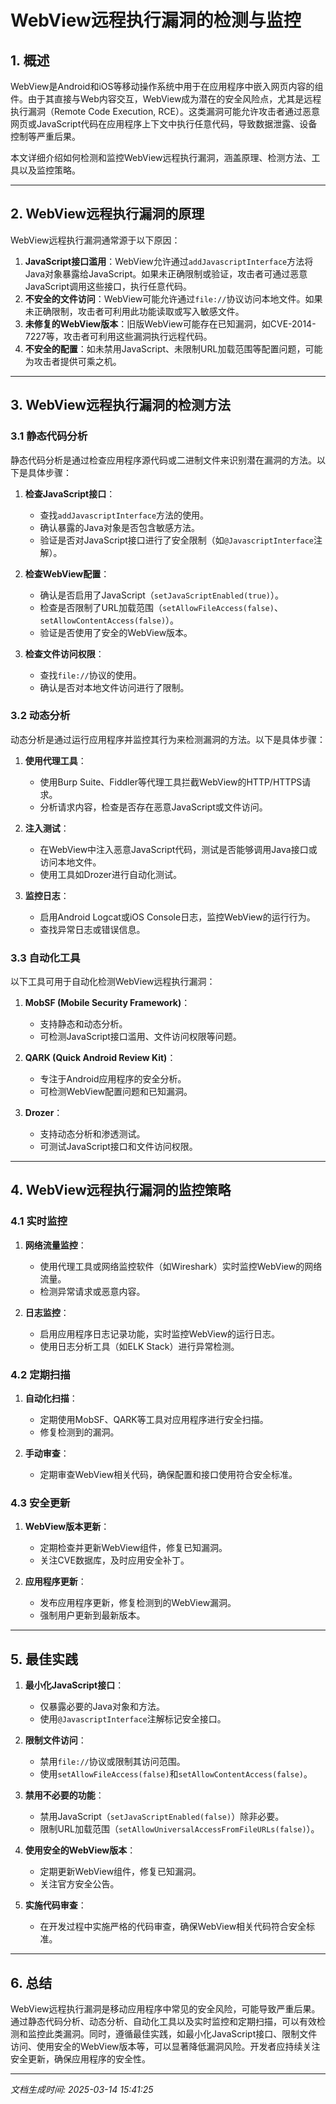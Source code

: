 # WebView远程执行漏洞的检测与监控

## 1. 概述

WebView是Android和iOS等移动操作系统中用于在应用程序中嵌入网页内容的组件。由于其直接与Web内容交互，WebView成为潜在的安全风险点，尤其是远程执行漏洞（Remote Code Execution, RCE）。这类漏洞可能允许攻击者通过恶意网页或JavaScript代码在应用程序上下文中执行任意代码，导致数据泄露、设备控制等严重后果。

本文详细介绍如何检测和监控WebView远程执行漏洞，涵盖原理、检测方法、工具以及监控策略。

---

## 2. WebView远程执行漏洞的原理

WebView远程执行漏洞通常源于以下原因：

1. **JavaScript接口滥用**：WebView允许通过`addJavascriptInterface`方法将Java对象暴露给JavaScript。如果未正确限制或验证，攻击者可通过恶意JavaScript调用这些接口，执行任意代码。
2. **不安全的文件访问**：WebView可能允许通过`file://`协议访问本地文件。如果未正确限制，攻击者可利用此功能读取或写入敏感文件。
3. **未修复的WebView版本**：旧版WebView可能存在已知漏洞，如CVE-2014-7227等，攻击者可利用这些漏洞执行远程代码。
4. **不安全的配置**：如未禁用JavaScript、未限制URL加载范围等配置问题，可能为攻击者提供可乘之机。

---

## 3. WebView远程执行漏洞的检测方法

### 3.1 静态代码分析

静态代码分析是通过检查应用程序源代码或二进制文件来识别潜在漏洞的方法。以下是具体步骤：

1. **检查JavaScript接口**：
   - 查找`addJavascriptInterface`方法的使用。
   - 确认暴露的Java对象是否包含敏感方法。
   - 验证是否对JavaScript接口进行了安全限制（如`@JavascriptInterface`注解）。

2. **检查WebView配置**：
   - 确认是否启用了JavaScript（`setJavaScriptEnabled(true)`）。
   - 检查是否限制了URL加载范围（`setAllowFileAccess(false)`、`setAllowContentAccess(false)`）。
   - 验证是否使用了安全的WebView版本。

3. **检查文件访问权限**：
   - 查找`file://`协议的使用。
   - 确认是否对本地文件访问进行了限制。

### 3.2 动态分析

动态分析是通过运行应用程序并监控其行为来检测漏洞的方法。以下是具体步骤：

1. **使用代理工具**：
   - 使用Burp Suite、Fiddler等代理工具拦截WebView的HTTP/HTTPS请求。
   - 分析请求内容，检查是否存在恶意JavaScript或文件访问。

2. **注入测试**：
   - 在WebView中注入恶意JavaScript代码，测试是否能够调用Java接口或访问本地文件。
   - 使用工具如Drozer进行自动化测试。

3. **监控日志**：
   - 启用Android Logcat或iOS Console日志，监控WebView的运行行为。
   - 查找异常日志或错误信息。

### 3.3 自动化工具

以下工具可用于自动化检测WebView远程执行漏洞：

1. **MobSF (Mobile Security Framework)**：
   - 支持静态和动态分析。
   - 可检测JavaScript接口滥用、文件访问权限等问题。

2. **QARK (Quick Android Review Kit)**：
   - 专注于Android应用程序的安全分析。
   - 可检测WebView配置问题和已知漏洞。

3. **Drozer**：
   - 支持动态分析和渗透测试。
   - 可测试JavaScript接口和文件访问权限。

---

## 4. WebView远程执行漏洞的监控策略

### 4.1 实时监控

1. **网络流量监控**：
   - 使用代理工具或网络监控软件（如Wireshark）实时监控WebView的网络流量。
   - 检测异常请求或恶意内容。

2. **日志监控**：
   - 启用应用程序日志记录功能，实时监控WebView的运行日志。
   - 使用日志分析工具（如ELK Stack）进行异常检测。

### 4.2 定期扫描

1. **自动化扫描**：
   - 定期使用MobSF、QARK等工具对应用程序进行安全扫描。
   - 修复检测到的漏洞。

2. **手动审查**：
   - 定期审查WebView相关代码，确保配置和接口使用符合安全标准。

### 4.3 安全更新

1. **WebView版本更新**：
   - 定期检查并更新WebView组件，修复已知漏洞。
   - 关注CVE数据库，及时应用安全补丁。

2. **应用程序更新**：
   - 发布应用程序更新，修复检测到的WebView漏洞。
   - 强制用户更新到最新版本。

---

## 5. 最佳实践

1. **最小化JavaScript接口**：
   - 仅暴露必要的Java对象和方法。
   - 使用`@JavascriptInterface`注解标记安全接口。

2. **限制文件访问**：
   - 禁用`file://`协议或限制其访问范围。
   - 使用`setAllowFileAccess(false)`和`setAllowContentAccess(false)`。

3. **禁用不必要的功能**：
   - 禁用JavaScript（`setJavaScriptEnabled(false)`）除非必要。
   - 限制URL加载范围（`setAllowUniversalAccessFromFileURLs(false)`）。

4. **使用安全的WebView版本**：
   - 定期更新WebView组件，修复已知漏洞。
   - 关注官方安全公告。

5. **实施代码审查**：
   - 在开发过程中实施严格的代码审查，确保WebView相关代码符合安全标准。

---

## 6. 总结

WebView远程执行漏洞是移动应用程序中常见的安全风险，可能导致严重后果。通过静态代码分析、动态分析、自动化工具以及实时监控和定期扫描，可以有效检测和监控此类漏洞。同时，遵循最佳实践，如最小化JavaScript接口、限制文件访问、使用安全的WebView版本等，可以显著降低漏洞风险。开发者应持续关注安全更新，确保应用程序的安全性。

---

*文档生成时间: 2025-03-14 15:41:25*
